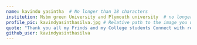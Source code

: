 ```yaml
---
name: kavindu yasintha  # No longer than 18 characters
institution: Nsbm green University and Plymouth university  # no longer than 58 characters
profile_pic: kavindyasinthasilva.jpg # Relative path to the image you uploaded
quote: "Thank you all my Frinds and my College students Connect with remort ACEECSING git.love you github ,  expect the github" # No longer than 100 characters
github_user: kavindyasinthasilva
---
```

